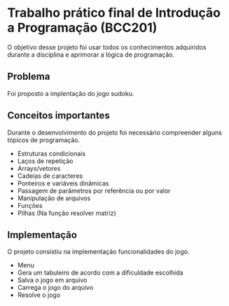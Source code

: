 # Trabalho prático final de Introdução a Programação (BCC201)
O objetivo desse projeto foi usar todos os conhecimentos adquiridos durante a disciplina e aprimorar a lógica de programação.

## Problema
Foi proposto a implentação do jogo sudoku.

## Conceitos importantes
Durante o desenvolvimento do projeto foi necessário compreender alguns tópicos de programação.

- Estruturas condicionais
- Laços de repetição
- Arrays/vetores
- Cadeias de caracteres
- Ponteiros e variáveis dinâmicas
- Passagem de parâmetros por referência ou por valor
- Manipulação de arquivos
- Funções 
- Pilhas (Na função resolver matriz)


## Implementação
O projeto consistiu na implementação funcionalidades do jogo.

- Menu
- Gera um tabuleiro de acordo com a dificuldade escolhida 
- Salva o jogo em arquivo 
- Carrega o jogo do arquivo
- Resolve o jogo
